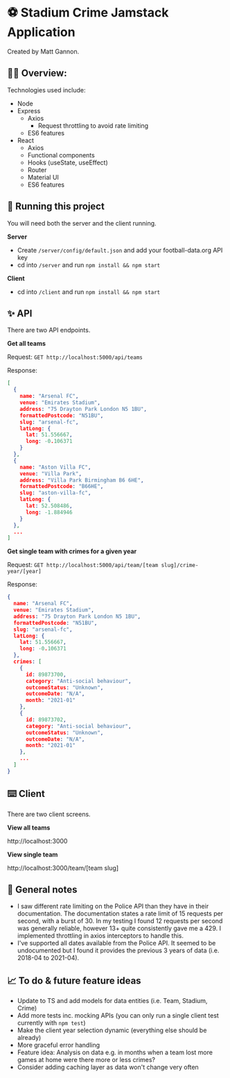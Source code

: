 # ⚽️ Stadium Crime Jamstack Application

Created by Matt Gannon.

## 🧑‍💻 Overview:

Technologies used include:

- Node
- Express
  - Axios
    - Request throttling to avoid rate limiting
  - ES6 features
- React
  - Axios
  - Functional components
  - Hooks (useState, useEffect)
  - Router
  - Material UI
  - ES6 features

## 🚀 Running this project

You will need both the server and the client running.

**Server**

- Create `/server/config/default.json` and add your football-data.org API key
- cd into `/server` and run `npm install && npm start`

**Client**

- cd into `/client` and run `npm install && npm start`

## ✨ API

There are two API endpoints.

**Get all teams**

Request: `GET http://localhost:5000/api/teams`

Response:

```json
[
  {
    name: "Arsenal FC",
    venue: "Emirates Stadium",
    address: "75 Drayton Park London N5 1BU",
    formattedPostcode: "N51BU",
    slug: "arsenal-fc",
    latLong: {
      lat: 51.556667,
      long: -0.106371
    }
  },
  {
    name: "Aston Villa FC",
    venue: "Villa Park",
    address: "Villa Park Birmingham B6 6HE",
    formattedPostcode: "B66HE",
    slug: "aston-villa-fc",
    latLong: {
      lat: 52.508486,
      long: -1.884946
    }
  },
  ...
]
```

**Get single team with crimes for a given year**

Request: `GET http://localhost:5000/api/team/[team slug]/crime-year/[year]`

Response:

```json
{
  name: "Arsenal FC",
  venue: "Emirates Stadium",
  address: "75 Drayton Park London N5 1BU",
  formattedPostcode: "N51BU",
  slug: "arsenal-fc",
  latLong: {
    lat: 51.556667,
    long: -0.106371
  },
  crimes: [
    {
      id: 89873700,
      category: "Anti-social behaviour",
      outcomeStatus: "Unknown",
      outcomeDate: "N/A",
      month: "2021-01"
    },
    {
      id: 89873702,
      category: "Anti-social behaviour",
      outcomeStatus: "Unknown",
      outcomeDate: "N/A",
      month: "2021-01"
    },
    ...
  ]
}
```

## ⌨️ Client

There are two client screens.

**View all teams**

http://localhost:3000

**View single team**

http://localhost:3000/team/[team slug]

## 📝 General notes

- I saw different rate limiting on the Police API than they have in their documentation. The documentation states a rate limit of 15 requests per second, with a burst of 30. In my testing I found 12 requests per second was generally reliable, however 13+ quite consistently gave me a 429. I implemented throttling in axios interceptors to handle this.
- I've supported all dates available from the Police API. It seemed to be undocumented but I found it provides the previous 3 years of data (i.e. 2018-04 to 2021-04).

## 📈 To do & future feature ideas

- Update to TS and add models for data entities (i.e. Team, Stadium, Crime)
- Add more tests inc. mocking APIs (you can only run a single client test currently with `npm test`)
- Make the client year selection dynamic (everything else should be already)
- More graceful error handling
- Feature idea: Analysis on data e.g. in months when a team lost more games at home were there more or less crimes?
- Consider adding caching layer as data won't change very often
